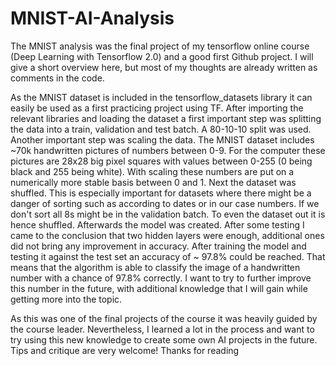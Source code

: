 # MNIST-AI-Analysis

The MNIST analysis was the final project of my tensorflow online course (Deep Learning with Tensorflow 2.0) and a good first Github project.
I will give a short overview here, but most of my thoughts are already written as comments in the code.

As the MNIST dataset is included in the tensorflow_datasets library it can easily be used as a first practicing project using TF.
After importing the relevant libraries and loading the dataset a first important step was splitting the data into a train, validation and test batch. A 80-10-10 split was used.
Another important step was scaling the data. The MNIST dataset includes ~70k handwritten pictures of numbers between 0-9. For the computer these pictures are 28x28 big pixel squares with values between 0-255 (0 being black and 255 being white). With scaling these numbers are put on a numerically more stable basis between 0 and 1.
Next the dataset was shuffled. This is especially important for datasets where there might be a danger of sorting such as according to dates or in our case numbers. If we don't sort all 8s might be in the validation batch. To even the dataset out it is hence shuffled.
Afterwards the model was created. After some testing I came to the conclusion that two hidden layers were enough, additional ones did not bring any improvement in accuracy. 
After training the model and testing it against the test set an accuracy of ~ 97.8% could be reached.
That means that the algorithm is able to classify the image of a handwritten number with a chance of 97.8% correctly. I want to try to further improve this number in the future, with additional knowledge that I will gain while getting more into the topic.

As this was one of the final projects of the course it was heavily guided by the course leader. Nevertheless, I learned a lot in the process and want to try using this new knowledge to create some own AI projects in the future. Tips and critique are very welcome! Thanks for reading
